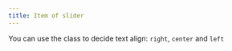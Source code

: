 ```yaml
---
title: Item of slider
---
```


You can use the class to decide text align:
`right`, `center` and `left`
